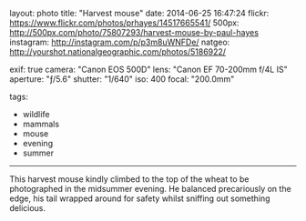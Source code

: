 layout: photo
title: "Harvest mouse"
date: 2014-06-25 16:47:24
flickr: https://www.flickr.com/photos/prhayes/14517665541/
500px: http://500px.com/photo/75807293/harvest-mouse-by-paul-hayes
instagram: http://instagram.com/p/p3m8uWNFDe/
natgeo: http://yourshot.nationalgeographic.com/photos/5186922/

exif: true
camera: "Canon EOS 500D"
lens: "Canon EF 70-200mm f/4L IS"
aperture: "ƒ/5.6"
shutter: "1/640"
iso: 400
focal: "200.0mm"

tags:
  - wildlife
  - mammals
  - mouse
  - evening
  - summer
---

This harvest mouse kindly climbed to the top of the wheat to be photographed in the midsummer evening. He balanced precariously on the edge, his tail wrapped around for safety whilst sniffing out something delicious.
